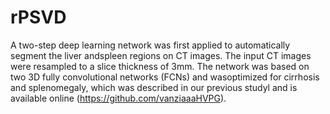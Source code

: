 # rPSVD
A two-step deep learning network was first applied to automatically segment the liver andspleen regions on CT images. The input CT images were resampled to a slice thickness of 3mm. The network was based on two 3D fully convolutional networks (FCNs) and wasoptimized for cirrhosis and splenomegaly, which was described in our previous studyl and
is available online (https://github.com/vanziaaaHVPG).
